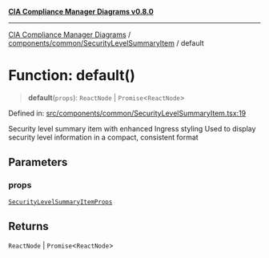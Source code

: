 [**CIA Compliance Manager Diagrams v0.8.0**](../../../../README.md)

***

[CIA Compliance Manager Diagrams](../../../../modules.md) / [components/common/SecurityLevelSummaryItem](../README.md) / default

# Function: default()

> **default**(`props`): `ReactNode` \| `Promise`\<`ReactNode`\>

Defined in: [src/components/common/SecurityLevelSummaryItem.tsx:19](https://github.com/Hack23/cia-compliance-manager/blob/fa2f95f029cdcd192b3882a37d0d34753edcd349/src/components/common/SecurityLevelSummaryItem.tsx#L19)

Security level summary item with enhanced Ingress styling
Used to display security level information in a compact, consistent format

## Parameters

### props

[`SecurityLevelSummaryItemProps`](../interfaces/SecurityLevelSummaryItemProps.md)

## Returns

`ReactNode` \| `Promise`\<`ReactNode`\>
